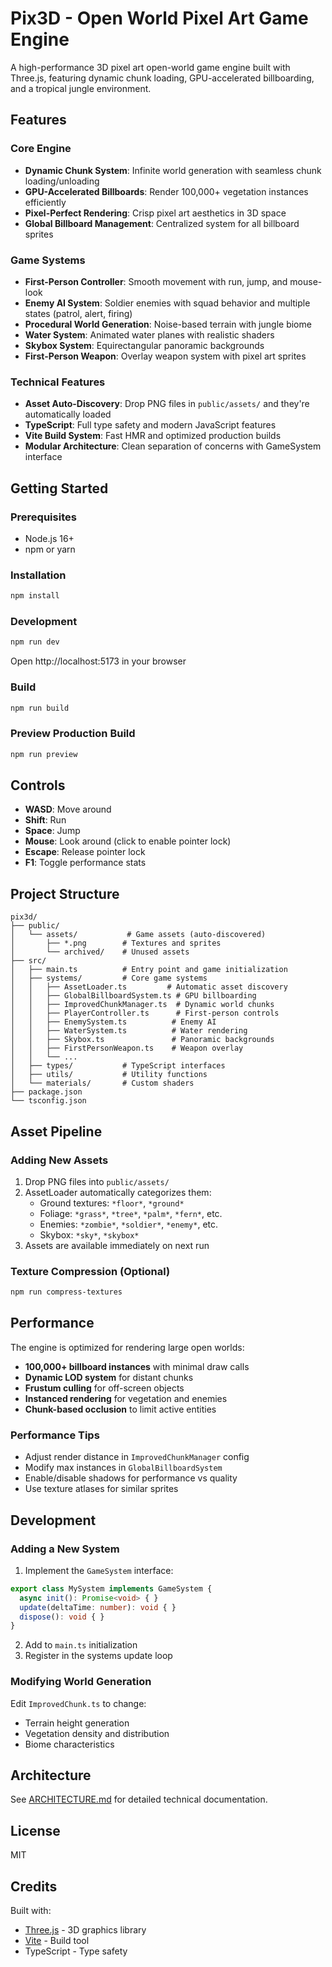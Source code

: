 # Pix3D - Open World Pixel Art Game Engine

A high-performance 3D pixel art open-world game engine built with Three.js, featuring dynamic chunk loading, GPU-accelerated billboarding, and a tropical jungle environment.

## Features

### Core Engine
- **Dynamic Chunk System**: Infinite world generation with seamless chunk loading/unloading
- **GPU-Accelerated Billboards**: Render 100,000+ vegetation instances efficiently
- **Pixel-Perfect Rendering**: Crisp pixel art aesthetics in 3D space
- **Global Billboard Management**: Centralized system for all billboard sprites

### Game Systems
- **First-Person Controller**: Smooth movement with run, jump, and mouse-look
- **Enemy AI System**: Soldier enemies with squad behavior and multiple states (patrol, alert, firing)
- **Procedural World Generation**: Noise-based terrain with jungle biome
- **Water System**: Animated water planes with realistic shaders
- **Skybox System**: Equirectangular panoramic backgrounds
- **First-Person Weapon**: Overlay weapon system with pixel art sprites

### Technical Features
- **Asset Auto-Discovery**: Drop PNG files in `public/assets/` and they're automatically loaded
- **TypeScript**: Full type safety and modern JavaScript features
- **Vite Build System**: Fast HMR and optimized production builds
- **Modular Architecture**: Clean separation of concerns with GameSystem interface

## Getting Started

### Prerequisites
- Node.js 16+ 
- npm or yarn

### Installation
```bash
npm install
```

### Development
```bash
npm run dev
```
Open http://localhost:5173 in your browser

### Build
```bash
npm run build
```

### Preview Production Build
```bash
npm run preview
```

## Controls

- **WASD**: Move around
- **Shift**: Run
- **Space**: Jump
- **Mouse**: Look around (click to enable pointer lock)
- **Escape**: Release pointer lock
- **F1**: Toggle performance stats

## Project Structure

```
pix3d/
├── public/
│   └── assets/           # Game assets (auto-discovered)
│       ├── *.png        # Textures and sprites
│       └── archived/    # Unused assets
├── src/
│   ├── main.ts          # Entry point and game initialization
│   ├── systems/         # Core game systems
│   │   ├── AssetLoader.ts         # Automatic asset discovery
│   │   ├── GlobalBillboardSystem.ts # GPU billboarding
│   │   ├── ImprovedChunkManager.ts  # Dynamic world chunks
│   │   ├── PlayerController.ts      # First-person controls
│   │   ├── EnemySystem.ts          # Enemy AI
│   │   ├── WaterSystem.ts          # Water rendering
│   │   ├── Skybox.ts               # Panoramic backgrounds
│   │   ├── FirstPersonWeapon.ts    # Weapon overlay
│   │   └── ...
│   ├── types/           # TypeScript interfaces
│   ├── utils/           # Utility functions
│   └── materials/       # Custom shaders
├── package.json
└── tsconfig.json
```

## Asset Pipeline

### Adding New Assets
1. Drop PNG files into `public/assets/`
2. AssetLoader automatically categorizes them:
   - Ground textures: `*floor*`, `*ground*`
   - Foliage: `*grass*`, `*tree*`, `*palm*`, `*fern*`, etc.
   - Enemies: `*zombie*`, `*soldier*`, `*enemy*`, etc.
   - Skybox: `*sky*`, `*skybox*`
3. Assets are available immediately on next run

### Texture Compression (Optional)
```bash
npm run compress-textures
```

## Performance

The engine is optimized for rendering large open worlds:
- **100,000+ billboard instances** with minimal draw calls
- **Dynamic LOD system** for distant chunks
- **Frustum culling** for off-screen objects
- **Instanced rendering** for vegetation and enemies
- **Chunk-based occlusion** to limit active entities

### Performance Tips
- Adjust render distance in `ImprovedChunkManager` config
- Modify max instances in `GlobalBillboardSystem` 
- Enable/disable shadows for performance vs quality
- Use texture atlases for similar sprites

## Development

### Adding a New System
1. Implement the `GameSystem` interface:
```typescript
export class MySystem implements GameSystem {
  async init(): Promise<void> { }
  update(deltaTime: number): void { }
  dispose(): void { }
}
```
2. Add to `main.ts` initialization
3. Register in the systems update loop

### Modifying World Generation
Edit `ImprovedChunk.ts` to change:
- Terrain height generation
- Vegetation density and distribution
- Biome characteristics

## Architecture

See [ARCHITECTURE.md](ARCHITECTURE.md) for detailed technical documentation.

## License

MIT

## Credits

Built with:
- [Three.js](https://threejs.org/) - 3D graphics library
- [Vite](https://vitejs.dev/) - Build tool
- TypeScript - Type safety